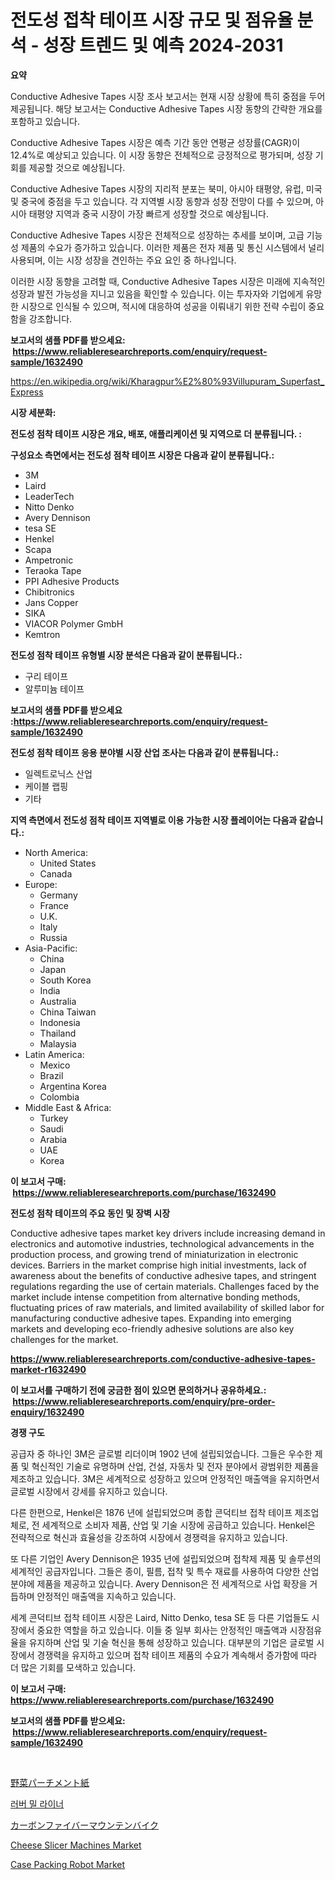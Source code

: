 <p><h1>전도성 접착 테이프 시장 규모 및 점유율 분석 - 성장 트렌드 및 예측 2024-2031</h1></p><p><strong>요약</strong></p>
<p><p>Conductive Adhesive Tapes 시장 조사 보고서는 현재 시장 상황에 특히 중점을 두어 제공됩니다. 해당 보고서는 Conductive Adhesive Tapes 시장 동향의 간략한 개요를 포함하고 있습니다. </p><p>Conductive Adhesive Tapes 시장은 예측 기간 동안 연평균 성장률(CAGR)이 12.4%로 예상되고 있습니다. 이 시장 동향은 전체적으로 긍정적으로 평가되며, 성장 기회를 제공할 것으로 예상됩니다.</p><p>Conductive Adhesive Tapes 시장의 지리적 분포는 북미, 아시아 태평양, 유럽, 미국 및 중국에 중점을 두고 있습니다. 각 지역별 시장 동향과 성장 전망이 다를 수 있으며, 아시아 태평양 지역과 중국 시장이 가장 빠르게 성장할 것으로 예상됩니다.</p><p>Conductive Adhesive Tapes 시장은 전체적으로 성장하는 추세를 보이며, 고급 기능성 제품의 수요가 증가하고 있습니다. 이러한 제품은 전자 제품 및 통신 시스템에서 널리 사용되며, 이는 시장 성장을 견인하는 주요 요인 중 하나입니다.</p><p>이러한 시장 동향을 고려할 때, Conductive Adhesive Tapes 시장은 미래에 지속적인 성장과 발전 가능성을 지니고 있음을 확인할 수 있습니다. 이는 투자자와 기업에게 유망한 시장으로 인식될 수 있으며, 적시에 대응하여 성공을 이뤄내기 위한 전략 수립이 중요함을 강조합니다.</p></p>
<p><strong>보고서의 샘플 PDF를 받으세요: &nbsp;<a href="https://www.reliableresearchreports.com/enquiry/request-sample/1632490">https://www.reliableresearchreports.com/enquiry/request-sample/1632490</a></strong></p>
<p><a href="https://en.wikipedia.org/wiki/Kharagpur%E2%80%93Villupuram_Superfast_Express">https://en.wikipedia.org/wiki/Kharagpur%E2%80%93Villupuram_Superfast_Express</a></p>
<p><strong>시장 세분화:</strong></p>
<p><strong> 전도성 점착 테이프 시장은 개요, 배포, 애플리케이션 및 지역으로 더 분류됩니다. :</strong></p>
<p><strong>구성요소 측면에서는 전도성 점착 테이프 시장은 다음과 같이 분류됩니다.:</strong></p>
<p><ul><li>3M</li><li>Laird</li><li>LeaderTech</li><li>Nitto Denko</li><li>Avery Dennison</li><li>tesa SE</li><li>Henkel</li><li>Scapa</li><li>Ampetronic</li><li>Teraoka Tape</li><li>PPI Adhesive Products</li><li>Chibitronics</li><li>Jans Copper</li><li>SIKA</li><li>VIACOR Polymer GmbH</li><li>Kemtron</li></ul></p>
<p><strong> 전도성 점착 테이프 유형별 시장 분석은 다음과 같이 분류됩니다.:</strong></p>
<p><ul><li>구리 테이프</li><li>알루미늄 테이프</li></ul></p>
<p><strong>보고서의 샘플 PDF를 받으세요 :<a href="https://www.reliableresearchreports.com/enquiry/request-sample/1632490">https://www.reliableresearchreports.com/enquiry/request-sample/1632490</a></strong></p>
<p><strong> 전도성 점착 테이프 응용 분야별 시장 산업 조사는 다음과 같이 분류됩니다.:</strong></p>
<p><ul><li>일렉트로닉스 산업</li><li>케이블 랩핑</li><li>기타</li></ul></p>
<p><strong>지역 측면에서 전도성 점착 테이프 지역별로 이용 가능한 시장 플레이어는 다음과 같습니다.:</strong></p>
<p><ul>
    <li>
        North America:
        <ul>
            <li>United States</li>
            <li>Canada</li>
        </ul>
    </li>
    <li>
        Europe:
        <ul>
            <li>Germany</li>
            <li>France</li>
            <li>U.K.</li>
            <li>Italy</li>
            <li>Russia</li>
        </ul>
    </li>
    <li>
        Asia-Pacific:
        <ul>
            <li>China</li>
            <li>Japan</li>
            <li>South Korea</li>
            <li>India</li>
            <li>Australia</li>
            <li>China Taiwan</li>
            <li>Indonesia</li>
            <li>Thailand</li>
            <li>Malaysia</li>
        </ul>
    </li>
    <li>
        Latin America:
        <ul>
            <li>Mexico</li>
            <li>Brazil</li>
            <li>Argentina Korea</li>
            <li>Colombia</li>
        </ul>
    </li>
    <li>
        Middle East & Africa:
        <ul>
            <li>Turkey</li>
            <li>Saudi</li>
            <li>Arabia</li>
            <li>UAE</li>
            <li>Korea</li>
        </ul>
    </li>
    </ul></p>
<p><strong>이 보고서 구매: &nbsp;<a href="https://www.reliableresearchreports.com/purchase/1632490">https://www.reliableresearchreports.com/purchase/1632490</a></strong></p>
<p><strong>전도성 점착 테이프의 주요 동인 및 장벽 시장</strong></p>
<p><p>Conductive adhesive tapes market key drivers include increasing demand in electronics and automotive industries, technological advancements in the production process, and growing trend of miniaturization in electronic devices. Barriers in the market comprise high initial investments, lack of awareness about the benefits of conductive adhesive tapes, and stringent regulations regarding the use of certain materials. Challenges faced by the market include intense competition from alternative bonding methods, fluctuating prices of raw materials, and limited availability of skilled labor for manufacturing conductive adhesive tapes. Expanding into emerging markets and developing eco-friendly adhesive solutions are also key challenges for the market.</p></p>
<p><strong><a href="https://www.reliableresearchreports.com/conductive-adhesive-tapes-market-r1632490">https://www.reliableresearchreports.com/conductive-adhesive-tapes-market-r1632490</a></strong></p>
<p><strong>이 보고서를 구매하기 전에 궁금한 점이 있으면 문의하거나 공유하세요.: &nbsp;<a href="https://www.reliableresearchreports.com/enquiry/pre-order-enquiry/1632490">https://www.reliableresearchreports.com/enquiry/pre-order-enquiry/1632490</a></strong></p>
<p><strong>경쟁 구도</strong></p>
<p><p>공급자 중 하나인 3M은 글로벌 리더이며 1902 년에 설립되었습니다. 그들은 우수한 제품 및 혁신적인 기술로 유명하며 산업, 건설, 자동차 및 전자 분야에서 광범위한 제품을 제조하고 있습니다. 3M은 세계적으로 성장하고 있으며 안정적인 매출액을 유지하면서 글로벌 시장에서 강세를 유지하고 있습니다. </p><p>다른 한편으로, Henkel은 1876 년에 설립되었으며 종합 콘덕티브 접착 테이프 제조업체로, 전 세계적으로 소비자 제품, 산업 및 기술 시장에 공급하고 있습니다. Henkel은 전략적으로 혁신과 효율성을 강조하여 시장에서 경쟁력을 유지하고 있습니다.</p><p>또 다른 기업인 Avery Dennison은 1935 년에 설립되었으며 접착제 제품 및 솔루션의 세계적인 공급자입니다. 그들은 종이, 필름, 접착 및 특수 재료를 사용하여 다양한 산업 분야에 제품을 제공하고 있습니다. Avery Dennison은 전 세계적으로 사업 확장을 거듭하며 안정적인 매출액을 지속하고 있습니다.</p><p>세계 콘덕티브 접착 테이프 시장은 Laird, Nitto Denko, tesa SE 등 다른 기업들도 시장에서 중요한 역할을 하고 있습니다. 이들 중 일부 회사는 안정적인 매출액과 시장점유율을 유지하며 산업 및 기술 혁신을 통해 성장하고 있습니다. 대부분의 기업은 글로벌 시장에서 경쟁력을 유지하고 있으며 접착 테이프 제품의 수요가 계속해서 증가함에 따라 더 많은 기회를 모색하고 있습니다.</p></p>
<p><strong>이 보고서 구매: &nbsp; <a href="https://www.reliableresearchreports.com/purchase/1632490">https://www.reliableresearchreports.com/purchase/1632490</a></strong></p>
<p><strong>보고서의 샘플 PDF를 받으세요: &nbsp;<a href="https://www.reliableresearchreports.com/enquiry/request-sample/1632490">https://www.reliableresearchreports.com/enquiry/request-sample/1632490</a></strong><strong></strong></p>
<p>&nbsp;</p>
<p><p><a href="https://github.com/schmahlson/Market-Research-Report-List-3/blob/main/186542345580.md">野菜パーチメント紙</a></p><p><a href="https://github.com/shampaakter36/Market-Research-Report-List-2/blob/main/638143457822.md">러버 밀 라이너</a></p><p><a href="https://medium.com/@gregoriookeefe2023/%E3%82%AB%E3%83%BC%E3%83%9C%E3%83%B3%E3%83%95%E3%82%A1%E3%82%A4%E3%83%90%E3%83%BC%E3%83%9E%E3%82%A6%E3%83%B3%E3%83%86%E3%83%B3%E3%83%90%E3%82%A4%E3%82%AF%E5%B8%82%E5%A0%B4%E5%8B%95%E5%90%91-%E5%B8%82%E5%A0%B4%E3%82%BB%E3%82%B0%E3%83%A1%E3%83%B3%E3%83%86%E3%83%BC%E3%82%B7%E3%83%A7%E3%83%B3%E3%81%AE%E8%A9%B3%E7%B4%B0%E3%81%AA%E7%A0%94%E7%A9%B6%E3%81%8A%E3%82%88%E3%81%B3%E6%96%B0%E8%88%88%E3%83%88%E3%83%AC%E3%83%B3%E3%83%89%E3%81%AE%E9%87%8D%E8%A6%81%E6%80%A7%E3%81%AE%E5%88%86%E6%9E%90-ee6e08d63d82">カーボンファイバーマウンテンバイク</a></p><p><a href="https://github.com/temeroso029/Market-Research-Report-List-1/blob/main/cheese-slicer-machines-market.md">Cheese Slicer Machines Market</a></p><p><a href="https://issuu.com/reportprime-2/docs/case-packing-robot-market-size-2030.pptx">Case Packing Robot Market</a></p></p>